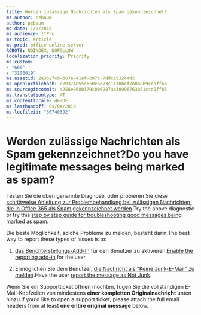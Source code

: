 ```yaml
---
title: Werden zulässige Nachrichten als Spam gekennzeichnet?
ms.author: pebaum
author: pebaum
ms.date: 1/9/2019
ms.audience: ITPro
ms.topic: article
ms.prod: office-online-server
ROBOTS: NOINDEX, NOFOLLOW
localization_priority: Priority
ms.custom:
- "666"
- "3100019"
ms.assetid: 2a362fcd-b67a-41ef-b97c-7ddc193244dc
ms.openlocfilehash: c70374055d650e5673c1110bcf7b8b8b9ceaff66
ms.sourcegitcommit: a256e8680379c006287ae30996763051c4d9ff85
ms.translationtype: HT
ms.contentlocale: de-DE
ms.lasthandoff: 09/04/2019
ms.locfileid: "36740392"
---
```

# <a name="do-you-have-legitimate-messages-being-marked-as-spam"></a><span data-ttu-id="8b6f9-102">Werden zulässige Nachrichten als Spam gekennzeichnet?</span><span class="sxs-lookup"><span data-stu-id="8b6f9-102">Do you have legitimate messages being marked as spam?</span></span>

<span data-ttu-id="8b6f9-103">Testen Sie die oben genannte Diagnose, oder probieren Sie diese [schrittweise Anleitung zur Problembehandlung bei zulässigen Nachrichten, die in Office 365 als Spam gekennzeichnet werden](https://docs.microsoft.com/office365/securitycompliance/prevent-email-from-being-marked-as-spam-0).</span><span class="sxs-lookup"><span data-stu-id="8b6f9-103">Try the above diagnostic or try this [step by step guide for troubleshooting good messages being marked as spam](https://docs.microsoft.com/office365/securitycompliance/prevent-email-from-being-marked-as-spam-0).</span></span>
  
<span data-ttu-id="8b6f9-104">Die beste Möglichkeit, solche Probleme zu melden, besteht darin,</span><span class="sxs-lookup"><span data-stu-id="8b6f9-104">The best way to report these types of issues is to:</span></span>
  
1. <span data-ttu-id="8b6f9-105">[das Berichterstellungs-Add-In](https://docs.microsoft.com/office365/securitycompliance/enable-the-report-message-add-in) für den Benutzer zu aktivieren.</span><span class="sxs-lookup"><span data-stu-id="8b6f9-105">[Enable the reporting add-in](https://docs.microsoft.com/office365/securitycompliance/enable-the-report-message-add-in) for the user.</span></span>

2. <span data-ttu-id="8b6f9-106">Ermöglichen Sie dem Benutzer, [die Nachricht als "Keine Junk-E-Mail" zu melden](https://support.office.com/article/use-the-report-message-add-in-b5caa9f1-cdf3-4443-af8c-ff724ea719d2).</span><span class="sxs-lookup"><span data-stu-id="8b6f9-106">Have the user [report the message as Not Junk](https://support.office.com/article/use-the-report-message-add-in-b5caa9f1-cdf3-4443-af8c-ff724ea719d2).</span></span>

<span data-ttu-id="8b6f9-107">Wenn Sie ein Supportticket öffnen möchten, fügen Sie die vollständigen E-Mail-Kopfzeilen von mindestens **einer kompletten Originalnachricht** unten hinzu.</span><span class="sxs-lookup"><span data-stu-id="8b6f9-107">If you'd like to open a support ticket, please attach the full email headers from at least **one entire original message** below.</span></span>
  